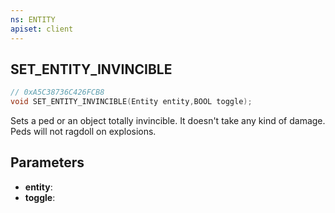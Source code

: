 ```yaml
---
ns: ENTITY
apiset: client
---
```

## SET_ENTITY_INVINCIBLE

```c
// 0xA5C38736C426FCB8
void SET_ENTITY_INVINCIBLE(Entity entity,BOOL toggle);
```

Sets a ped or an object totally invincible. It doesn't take any kind of damage. Peds will not ragdoll on explosions.

## Parameters
* **entity**:
* **toggle**: